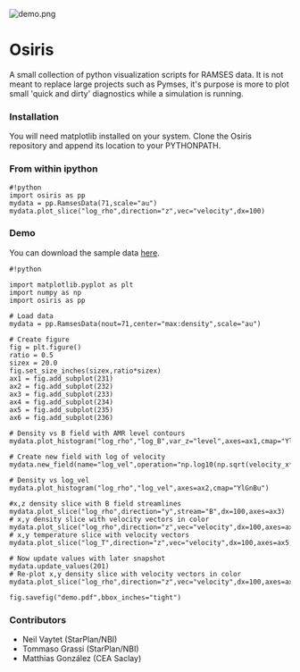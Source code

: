 ![demo.png](https://bitbucket.org/repo/jq5boX/images/2936418214-demo.png)

# Osiris #

A small collection of python visualization scripts for RAMSES data. It is not meant to replace large projects such as Pymses, it's purpose is more to plot small 'quick and dirty' diagnostics while a simulation is running.

### Installation ###

You will need matplotlib installed on your system. Clone the Osiris repository and append its location to your PYTHONPATH.

### From within ipython ###

```
#!python
import osiris as pp
mydata = pp.RamsesData(71,scale="au")
mydata.plot_slice("log_rho",direction="z",vec="velocity",dx=100)
```

### Demo ###

You can download the sample data [here](http://www.nbi.dk/~nvaytet/osiris/ramses_sample_data.tar.gz).

```
#!python

import matplotlib.pyplot as plt
import numpy as np
import osiris as pp

# Load data
mydata = pp.RamsesData(nout=71,center="max:density",scale="au")

# Create figure
fig = plt.figure()
ratio = 0.5
sizex = 20.0
fig.set_size_inches(sizex,ratio*sizex)
ax1 = fig.add_subplot(231)
ax2 = fig.add_subplot(232)
ax3 = fig.add_subplot(233)
ax4 = fig.add_subplot(234)
ax5 = fig.add_subplot(235)
ax6 = fig.add_subplot(236)

# Density vs B field with AMR level contours
mydata.plot_histogram("log_rho","log_B",var_z="level",axes=ax1,cmap="YlGnBu")

# Create new field with log of velocity
mydata.new_field(name="log_vel",operation="np.log10(np.sqrt(velocity_x**2+velocity_y**2+velocity_z**2))",unit="cm/s",label="log(Velocity)")

# Density vs log_vel
mydata.plot_histogram("log_rho","log_vel",axes=ax2,cmap="YlGnBu")

#x,z density slice with B field streamlines
mydata.plot_slice("log_rho",direction="y",stream="B",dx=100,axes=ax3)
# x,y density slice with velocity vectors in color
mydata.plot_slice("log_rho",direction="z",vec="velocity",dx=100,axes=ax4,vskip=4,vcmap="Greys")
# x,y temperature slice with velocity vectors
mydata.plot_slice("log_T",direction="z",vec="velocity",dx=100,axes=ax5,cmap="hot")

# Now update values with later snapshot
mydata.update_values(201)
# Re-plot x,y density slice with velocity vectors in color
mydata.plot_slice("log_rho",direction="z",vec="velocity",dx=100,axes=ax6)

fig.savefig("demo.pdf",bbox_inches="tight")
```


### Contributors ###

* Neil Vaytet (StarPlan/NBI)
* Tommaso Grassi (StarPlan/NBI)
* Matthias González (CEA Saclay)